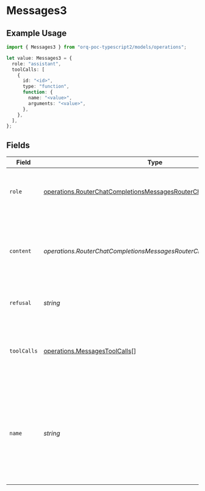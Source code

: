 # Messages3

## Example Usage

```typescript
import { Messages3 } from "orq-poc-typescript2/models/operations";

let value: Messages3 = {
  role: "assistant",
  toolCalls: [
    {
      id: "<id>",
      type: "function",
      function: {
        name: "<value>",
        arguments: "<value>",
      },
    },
  ],
};
```

## Fields

| Field                                                                                                                                                  | Type                                                                                                                                                   | Required                                                                                                                                               | Description                                                                                                                                            |
| ------------------------------------------------------------------------------------------------------------------------------------------------------ | ------------------------------------------------------------------------------------------------------------------------------------------------------ | ------------------------------------------------------------------------------------------------------------------------------------------------------ | ------------------------------------------------------------------------------------------------------------------------------------------------------ |
| `role`                                                                                                                                                 | [operations.RouterChatCompletionsMessagesRouterChatCompletionsRole](../../models/operations/routerchatcompletionsmessagesrouterchatcompletionsrole.md) | :heavy_check_mark:                                                                                                                                     | The role of the messages author, in this case **assistant**.                                                                                           |
| `content`                                                                                                                                              | *operations.RouterChatCompletionsMessagesRouterChatCompletionsContent*                                                                                 | :heavy_minus_sign:                                                                                                                                     | The contents of the assistant message. Required unless tool_calls is specified.                                                                        |
| `refusal`                                                                                                                                              | *string*                                                                                                                                               | :heavy_minus_sign:                                                                                                                                     | The refusal message by the assistant.                                                                                                                  |
| `toolCalls`                                                                                                                                            | [operations.MessagesToolCalls](../../models/operations/messagestoolcalls.md)[]                                                                         | :heavy_check_mark:                                                                                                                                     | The tool calls generated by the model, such as function calls.                                                                                         |
| `name`                                                                                                                                                 | *string*                                                                                                                                               | :heavy_minus_sign:                                                                                                                                     | An optional name for the participant. Provides the model information to differentiate between participants of the same role.                           |